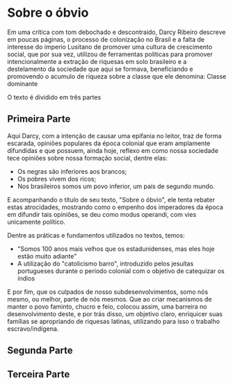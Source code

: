# Sobre o óbvio

Em uma crítica com tom debochado e descontraido, Darcy Ribeiro descreve em poucas páginas, o processo de colonização no Brasil e a falta de interesse do imperio Lusitano de promover uma cultura de crescimento social, que por sua vez, utilizou de ferramentas políticas para promover intencionalmente a extração de riquesas em solo brasileiro e a destelamento da sociedade que aqui se formava, beneficiando e promovendo o acumulo de riqueza sobre a classe que ele denomina: Classe dominante

O texto é dividido em três partes

## Primeira Parte

Aqui Darcy, com a intenção de causar uma epifania no leitor, traz de forma escarada, opiniões populares da época colonial que eram amplamente difundidas e que possuem, ainda hoje, reflexo em como nossa sociedade tece opiniões sobre nossa formação social, dentre elas:

- Os negras são inferiores aos brancos;
- Os pobres vivem dos ricos;
- Nos brasileiros somos um povo inferior, um país de segundo mundo.

E acompanhando o título de seu texto, "Sobre o óbvio", ele tenta rebater estas atrocidades, mostrando como o empenho dos imperadores da época em difundir tais opiniões, se deu como modus operandi, com vies unicamente político.

Dentre as práticas e fundamentos utilizados no textos, temos:

- "Somos 100 anos mais velhos que os estadunidenses, mas eles hoje estão muito adiante"
- A utilização do "catolicismo barro", introduzido pelos jesuítas portugueses durante o periodo colonial com o objetivo de catequizar os índios

E por fim, que os culpados de nosso subdesenvolvimentos, somo nós mesmo, ou melhor, parte de nós mesmos. Que ao criar mecanismos de manter o povo faminto, chucro e feio, colocou assim, uma barreira no desenvolvimento deste, e por trás disso, um objetivo claro, enriquicer suas famílias se apropriando de riquesas latinas, utilizando para isso o trabalho escravo/indígena.

## Segunda Parte



## Terceira Parte
